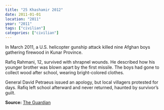 ```yaml
---
title: "25 Khashamir 2012"
date: 2011-01-01
location: "2011"
year: "2011"
tags: ["civilian"]
categories: ["civilian"]
---
```



In March 2011, a U.S. helicopter gunship attack killed nine Afghan boys gathering firewood in Kunar Province.

Rafiq Rahmani, 12, survived with shrapnel wounds. He described how his younger brother was blown apart by the first missile. The boys had gone to collect wood after school, wearing bright-colored clothes.

General David Petraeus issued an apology, but local villagers protested for days. Rafiq left school afterward and never returned, haunted by survivor’s guilt.

**Source:** [The Guardian](https://www.theguardian.com/world/2011/mar/03/nine-afghan-boys-killed)
